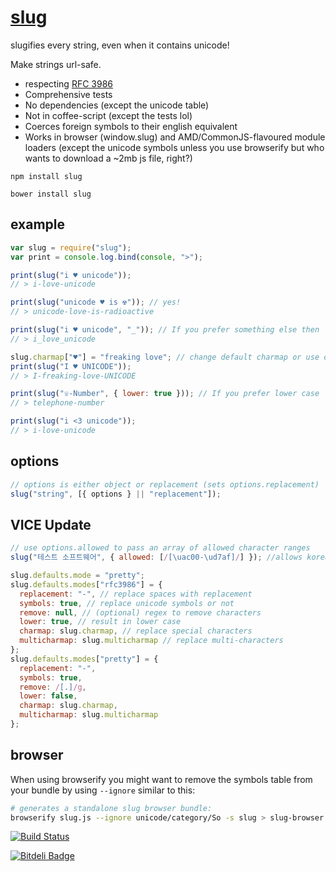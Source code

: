 # [slug](https://github.com/dodo/node-slug)

slugifies every string, even when it contains unicode!

Make strings url-safe.

- respecting [RFC 3986](https://tools.ietf.org/html/rfc3986)
- Comprehensive tests
- No dependencies (except the unicode table)
- Not in coffee-script (except the tests lol)
- Coerces foreign symbols to their english equivalent
- Works in browser (window.slug) and AMD/CommonJS-flavoured module loaders (except the unicode symbols unless you use browserify but who wants to download a ~2mb js file, right?)

```
npm install slug
```

```
bower install slug
```

## example

```javascript
var slug = require("slug");
var print = console.log.bind(console, ">");

print(slug("i ♥ unicode"));
// > i-love-unicode

print(slug("unicode ♥ is ☢")); // yes!
// > unicode-love-is-radioactive

print(slug("i ♥ unicode", "_")); // If you prefer something else then `-` as seperator
// > i_love_unicode

slug.charmap["♥"] = "freaking love"; // change default charmap or use option {charmap:{…}} as 2. argument
print(slug("I ♥ UNICODE"));
// > I-freaking-love-UNICODE

print(slug("☏-Number", { lower: true })); // If you prefer lower case
// > telephone-number

print(slug("i <3 unicode"));
// > i-love-unicode
```

## options

```javascript
// options is either object or replacement (sets options.replacement)
slug("string", [{ options } || "replacement"]);
```

## VICE Update

```javascript
// use options.allowed to pass an array of allowed character ranges
slug("테스트 소프트웨어", { allowed: [/[\uac00-\ud7af]/] }); //allows korean
```

```javascript
slug.defaults.mode = "pretty";
slug.defaults.modes["rfc3986"] = {
  replacement: "-", // replace spaces with replacement
  symbols: true, // replace unicode symbols or not
  remove: null, // (optional) regex to remove characters
  lower: true, // result in lower case
  charmap: slug.charmap, // replace special characters
  multicharmap: slug.multicharmap // replace multi-characters
};
slug.defaults.modes["pretty"] = {
  replacement: "-",
  symbols: true,
  remove: /[.]/g,
  lower: false,
  charmap: slug.charmap,
  multicharmap: slug.multicharmap
};
```

## browser

When using browserify you might want to remove the symbols table from your bundle by using `--ignore` similar to this:

```bash
# generates a standalone slug browser bundle:
browserify slug.js --ignore unicode/category/So -s slug > slug-browser.js
```

[![Build Status](https://secure.travis-ci.org/dodo/node-slug.png)](http://travis-ci.org/dodo/node-slug)

[![Bitdeli Badge](https://d2weczhvl823v0.cloudfront.net/dodo/node-slug/trend.png)](https://bitdeli.com/free "Bitdeli Badge")
